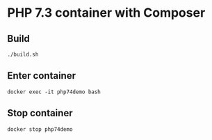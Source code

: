 # PHP 7.3 container with Composer

## Build

`./build.sh`

## Enter container

`docker exec -it php74demo bash`

## Stop container

`docker stop php74demo`
